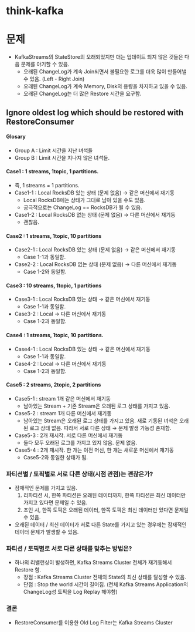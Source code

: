 # think-kafka


# 문제
- KafkaStreams의 StateStore의 오래되었지만 더는 업데이트 되지 않은 것들은 다음 문제를 야기할 수 있음.
  - 오래된 ChangeLog가 계속 Join되면서 불필요한 로그를 더욱 많이 만들어낼 수 있음. (Left - Right Join)
  - 오래된 ChangeLog가 계속 Memory, Disk의 용량을 차지하고 있을 수 있음.
  - 오래된 ChangeLog는 더 많은 Restore 시간을 요구함. 


## Ignore oldest log which should be restored with RestoreConsumer

#### Glosary
- Group A : Limit 시간을 지난 녀석들
- Group B : Limit 시간을 지나지 않은 녀석들.


#### Case1 : 1 streams, 1topic, 1 partitions.
- 즉, 1 streams = 1 partitions.
- Case1-1 : Local RocksDB 있는 상태 (문제 없음) → 같은 머신에서 재기동
  - Local RocksDB에는 상태가 그대로 남아 있을 수도 있음.
  - 궁극적으로는 ChangeLog == RocksDB가 될 수 있음. 
- Case1-2 : Local RocksDB 없는 상태 (문제 없음) → 다른 머신에서 재기동
  - 괜찮음.
 
#### Case2 : 1 streams, 1topic, 10 partitions
- Case2-1 : Local RocksDB 있는 상태 (문제 없음) → 같은 머신에서 재기동
  - Case 1-1과 동일함.
- Case2-2 : Local RocksDB 없는 상태 (문제 없음) → 다른 머신에서 재기동
  - Case 1-2와 동일함.
 
#### Case3 : 10 streams, 1topic, 1 partitions
- Case3-1 : Local RocksDB 있는 상태 → 같은 머신에서 재기동
  - Case 1-1과 동일함.
- Case3-2 : Local → 다른 머신에서 재기동
  - Case 1-2과 동일함.
 
#### Case4 : 1 streams, 1topic, 10 partitions.
- Case4-1 : Local RocksDB 있는 상태 → 같은 머신에서 재기동
  - Case 1-1과 동일함.
- Case4-2 : Local → 다른 머신에서 재기동
  - Case 1-2과 동일함.


#### Case5 : 2 streams, 2topic, 2 partitions
- Case5-1 : stream 1개 같은 머신에서 재기동
  - 남아있는 Stream + 기존 Stream은 오래된 로그 상태를 가지고 있음.
- Case5-2 : stream 1개 다른 머신에서 재기동
  - 남아있는 Stream은 오래된 로그 상태를 가지고 있음. 새로 기동된 녀석은 오래된 로그 상태 없음. 따라서 서로 다른 상태 → 문제 발생 가능성 존재함.
- Case5-3 : 2개 재시작. 서로 다른 머신에서 재기동
  - 둘다 모두 오래된 로그를 가지고 있지 않음. 문제 없음.
- Case5-4 : 2개 재시작. 한 개는 이전 머신,  한 개는 새로운 머신에서 재기동
  - Case5-2와 동일한 상태가 됨. 


### 파티션별 / 토픽별로 서로 다른 상태(시점 관점)는 괜찮은가?
- 잠재적인 문제를 가지고 있음.
  1. 리파티션 시, 한쪽 파티션은 오래된 데이터까지, 한쪽 파티션은 최신 데이터만 가지고 있다면 문제일 수 있음.
  2. 조인 시, 한쪽 토픽은 오래된 데이터, 한쪽 토픽은 최신 데이터만 있다면 문제일 수 있음.
- 오래된 데이터 / 최신 데이터가 서로 다른 State를 가지고 있는 경우에는 잠재적인 데이터 문제가 발생할 수 있음. 


### 파티션 / 토픽별로 서로 다른 상태를 맞추는 방법은?
- 하나의 리밸런싱이 발생하면, Kafka Streams Cluster 전체가 재기동해서 Restore 함.
  - 장점 : Kafka Streams Cluster 전체의 State의 최신 상태를 달성할 수 있음.
  - 단점 : Stop the world 시간이 길어짐. (전체 Kafka Streams Application의 ChangeLog성 토픽을 Log Replay 해야함)

### 결론 
- RestoreConsumer를 이용한 Old Log Filter는 Kafka Streams Cluster




